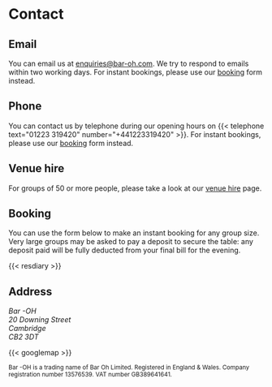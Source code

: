 # Contact

## Email

You can email us at enquiries@bar-oh.com.  We try to respond to emails
within two working days.  For instant bookings, please use our
[booking](#booking) form instead.

## Phone

You can contact us by telephone during our opening hours on
{{< telephone text="01223 319420" number="+441223319420" >}}.  For
instant bookings, please use our [booking](#booking) form instead.

## Venue hire

For groups of 50 or more people, please take a look at our [venue
hire](hire.md) page.

## Booking

You can use the form below to make an instant booking for any group
size.  Very large groups may be asked to pay a deposit to secure the
table: any deposit paid will be fully deducted from your final bill
for the evening.

{{< resdiary >}}

## Address

<address>
Bar -OH<br/>
20 Downing Street<br/>
Cambridge<br/>
CB2 3DT
</address>

{{< googlemap >}}

<small>
Bar -OH is a trading name of Bar Oh Limited.  Registered in England &
Wales.  Company registration number 13576539.  VAT number GB389641641.
</small>
